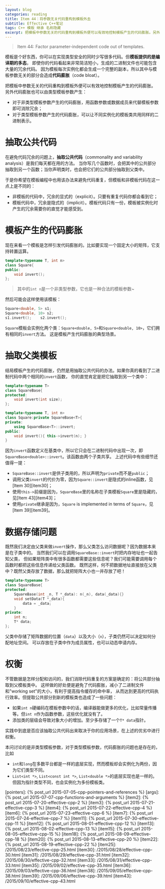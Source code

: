 ```yaml
---
layout: blog
categories: reading
title: Item 44：将参数无关代码重构到模板外去
subtitle: Effective C++笔记
tags: C++ 模板 继承 名称隐藏
excerpt: 把模板中参数无关的代码重构到模板外便可以有效地控制模板产生的代码膨胀。另外代码膨胀也可以由类型模板参数产生：对于非类型模板参数产生的代码膨胀，用函数参数或数据成员来代替模板参数即可消除冗余；对于类型模板参数产生的代码膨胀，可以让不同实例化的模板类共用同样的二进制表示。
---
```


> Item 44: Factor parameter-independent code out of templates.

模板是个好东西，你可以在实现类型安全的同时少写很多代码。但**模板提供的是编译期的多态**，
即使你的代码看起来非常简洁短小，生成的二进制文件也可能包含大量的冗余代码。
因为模板每次实例化都会生成一个完整的副本，所以其中与模板参数无关的部分会造成**代码膨胀**（code bloat）。

把模板中参数无关的代码重构到模板外便可以有效地控制模板产生的代码膨胀。
另外代码膨胀也可以由类型模板参数产生：

* 对于非类型模板参数产生的代码膨胀，用函数参数或数据成员来代替模板参数即可消除冗余；
* 对于类型模板参数产生的代码膨胀，可以让不同实例化的模板类共用同样的二进制表示。

<!--more-->

# 抽取公共代码

在避免代码冗余的问题上，**抽取公共代码**（commonality and variability analysis）是我们每天都在用的方法。
当你写几个函数时，会把其中的公共部分抽取到另一个函数；当你声明类时，也会把它们的公共部分抽取到父类中。

于是你希望在模板编程中也用该办法来避免代码重复，但模板和非模板代码在这一点上是不同的：

* 非模板的代码中，冗余的显式的（explicit）。只要有重复代码你都会看到它；
* 模板代码中，冗余是隐式的（implicit）。模板代码只有一份，模板被实例化时产生的冗余需要你的直觉才能感受到。

# 模板产生的代码膨胀

现在来看一个模板是怎样引发代码膨胀的。比如要实现一个固定大小的矩阵，它支持转置运算。

```cpp
template<typename T, int n>
class Square{
public:
    void invert();
};
```

> 其中的`int n`是一个非类型参数，它也是一种合法的模板参数~

然后可能会这样使用该模板：

```cpp
Square<double, 5> s1;
Square<double, 10> s2;
s1.invert();    s2.invert();
```

`Square`模板会实例化两个类：`Square<double, 5>`和`Square<double, 10>`，它们拥有相同的`invert`方法。
这是模板产生代码膨胀的典型场景。

# 抽取父类模板

结局模板产生的代码膨胀，仍然是用抽取公共代码的办法。如果你真的看到了二进制代码中两个相同的`invert`函数，
你的直觉肯定是把它抽取到另一个类中：

```cpp
template<typename T>
class SquareBase{
protected:
    void invert(int size);
};

template<typename T, int n>
class Square:private SquareBase<T>{
private:
    using SquareBase<T>::invert;
public:
    void invert(){ this->invert(n); }
}
```

因为`invert`函数定义在基类中，所以它只会在二进制代码中出现一次，即`SquareBase<double>::invert`。该函数由两个子类共享。
上述代码中有些细节还值得一提：

* `SquareBase::invert`是供子类用的，所以声明为`private`而不是`public`；
* 调用父类`invert`的代价为零，因为`Square::invert`是隐式的inline函数，见[Item 30][item30]；
* 使用`this->`前缀是因为，`SquareBase`里的名称在子类模板`Square`里是隐藏的，见[Item 43][item43]；
* 使用`private`继承是因为，`Square` is implemented in terms of `Square`，见[Item 39][item39]。

# 数据存储问题

既然我们决定由父类来做`invert`操作，那么父类怎么访问数据呢？因为数据本来是在子类中的。
当然我们可以在调用`SquareBase::invert`时把内存地址也一起告知父类，
但如果矩阵类中有很多函数都需要这些信息呢？我们可能需要调用每个函数时都把这些信息传递给父类函数。
既然这样，何不把数据地址直接放在父类中？既然父类存放了数据，那么就把矩阵大小也一并存放了吧！

```cpp
template<typename T>
class SquareBase{
protected:
    SquareBase(int _n, T *_data): n(_n), data(_data){}
    void setData(T *_data){
        data = _data;
    }
private:
    int n;
    T* data;
};
```

父类中存储了矩阵数据的位置（`data`）以及大小（`n`），子类仍然可以决定如何分配地址空间。
可以存放在子类中作为成员属性，也可以动态申请内存。

# 权衡

不管数据是怎样分配和访问的，我们消除代码重复的方案是确定的：将公共部分抽取到父模板类中。
这样做的好处便是避免了代码膨胀，减小了二进制文件和"working set"的大小，有利于提高指令缓存的命中率，
从而达到更高的代码执行效率。但提取公共部分到新的模板类也造成了一些问题：

* 如果`int n`硬编码在模板参数中的话，编译器能做更多的优化，比如常量传播等。但`int n`作为函数参数，这些优化就没有了。
* 添加类的层级会导致对象大小的增加。至少多存储了一个`T* data`指针。

实践中到底是否应该抽取公共代码出来取决于你的应用场景，在上述的优劣中进行权衡。

本问讨论的是非类型模板参数，对于类型模板参数，代码膨胀的问题也是存在的，比如

* `int`和`long`在多数平台都是一样的底层实现，然而模板却会实例化为两份，因为它们类型不同。
* `List<int *>`, `List<const int *>`, `List<double *>`的底层实现也是一样的。但因为指针类型不同，也会实例化为多份模板类。

[pointers]: {% post_url 2015-07-05-cpp-pointers-and-references %}
[args]: {% post_url 2015-07-07-cpp-functions-and-arguments %}
[item2]: {% post_url 2015-07-20-effective-cpp-2 %}
[item3]: {% post_url 2015-07-21-effective-cpp-3 %}
[item4]: {% post_url 2015-07-22-effective-cpp-4 %}
[item6]: {% post_url 2015-07-23-effective-cpp-6 %}
[item7]: {% post_url 2015-07-24-effective-cpp-7 %}
[item11]: {% post_url 2015-07-30-effective-cpp-11 %}
[item12]: {% post_url 2015-08-01-effective-cpp-12 %}
[item13]: {% post_url 2015-08-02-effective-cpp-13 %}
[item15]: {% post_url 2015-08-05-effective-cpp-15 %}
[item18]: {% post_url 2015-08-09-effective-cpp-18 %}
[item20]: {% post_url 2015-08-13-effective-cpp-20 %}
[item22]: {% post_url 2015-08-19-effective-cpp-22 %}
[item25]: /2015/08/23/effective-cpp-25.html
[item30]: /2015/08/28/effective-cpp-30.html
[item31]: /2015/08/29/effective-cpp-31.html
[item32]: /2015/08/30/effective-cpp-32.html
[item33]: /2015/08/31/effective-cpp-33.html
[item35]: /2015/09/02/effective-cpp-35.html
[item36]: /2015/09/03/effective-cpp-36.html
[item38]: /2015/09/05/effective-cpp-38.html
[item39]: /2015/09/06/effective-cpp-39.html
[item43]: /2015/09/10/effective-cpp-43.html
